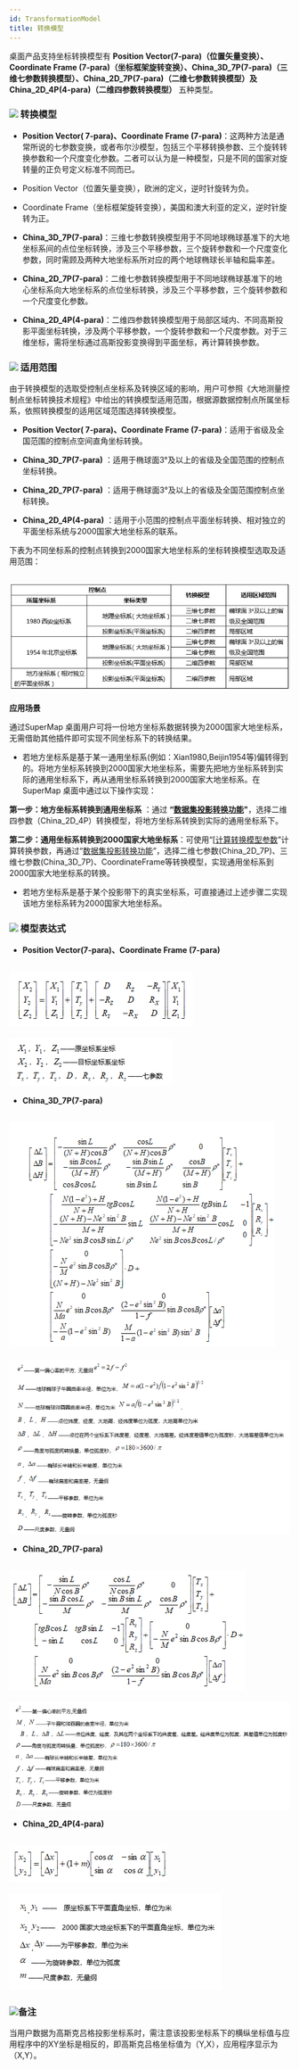 ```yaml
---
id: TransformationModel
title: 转换模型  
---  
```


桌面产品支持坐标转换模型有 **Position Vector(7-para)（位置矢量变换）、Coordinate Frame
(7-para)（坐标框架旋转变换）、China_3D_7P(7-para)（三维七参数转换模型）、China_2D_7P(7-para)（二维七参数转换模型）及 China_2D_4P(4-para)（二维四参数转换模型）** 五种类型。

### ![](../../img/read.gif) 转换模型

* **Position Vector( 7-para)、Coordinate Frame (7-para)**：这两种方法是通常所说的七参数变换，或者布尔沙模型，包括三个平移转换参数、三个旋转转换参数和一个尺度变化参数。二者可以认为是一种模型，只是不同的国家对旋转量的正负号定义标准不同而已。

* Position Vector（位置矢量变换），欧洲的定义，逆时针旋转为负。

* Coordinate Frame（坐标框架旋转变换），美国和澳大利亚的定义，逆时针旋转为正。

* **China_3D_7P(7-para)**：三维七参数转换模型用于不同地球椭球基准下的大地坐标系间的点位坐标转换，涉及三个平移参数，三个旋转参数和一个尺度变化参数，同时需顾及两种大地坐标系所对应的两个地球椭球长半轴和扁率差。

* **China_2D_7P(7-para)**：二维七参数转换模型用于不同地球椭球基准下的地心坐标系向大地坐标系的点位坐标转换，涉及三个平移参数，三个旋转参数和一个尺度变化参数。

* **China_2D_4P(4-para)**：二维四参数转换模型用于局部区域内、不同高斯投影平面坐标转换，涉及两个平移参数，一个旋转参数和一个尺度参数。对于三维坐标，需将坐标通过高斯投影变换得到平面坐标，再计算转换参数。

### ![](../../img/read.gif) 适用范围

由于转换模型的选取受控制点坐标系及转换区域的影响，用户可参照《大地测量控制点坐标转换技术规程》中给出的转换模型适用范围，根据源数据控制点所属坐标系，依照转换模型的适用区域范围选择转换模型。

* **Position Vector( 7-para)、Coordinate Frame (7-para)**：适用于省级及全国范围的控制点空间直角坐标转换。

* **China_3D_7P(7-para)** ：适用于椭球面3°及以上的省级及全国范围的控制点坐标转换。

* **China_2D_7P(7-para)** ：适用于椭球面3°及以上的省级及全国范围控制点坐标转换。

* **China_2D_4P(4-para)** ：适用于小范围的控制点平面坐标转换、相对独立的平面坐标系统与2000国家大地坐标系的联系。

下表为不同坐标系的控制点转换到2000国家大地坐标系的坐标转换模型选取及适用范围：

![](img/Equation9.png)  
---  

**应用场景**

通过SuperMap 桌面用户可将一份地方坐标系数据转换为2000国家大地坐标系，无需借助其他插件即可实现不同坐标系下的转换结果。

* 若地方坐标系是基于某一通用坐标系(例如：Xian1980,Beijin1954等)偏转得到的。将地方坐标系转换到2000国家大地坐标系，需要先把地方坐标系转到实际的通用坐标系下，再从通用坐标系转换到2000国家大地坐标系。在SuperMap
桌面中通过以下操作实现：

**第一步：地方坐标系转换到通用坐标系** ：通过 **“[数据集投影转换功能](ConvertPrjCoordSysSingle)"**，选择二维四参数（China_2D_4P）转换模型，将地方坐标系转换到实际的通用坐标系下。

**第二步：通用坐标系转换到2000国家大地坐标系**：可使用“[[计算转换模型参数](TransformationParaStep)”计算转换参数，再通过“[数据集投影转换功能](ConvertPrjCoordSysSingle)”，选择二维七参数(China_2D_7P)、三维七参数(China_3D_7P)、CoordinateFrame等转换模型，实现通用坐标系到2000国家大地坐标系的转换。

* 若地方坐标系是基于某个投影带下的真实坐标系，可直接通过上述步骤二实现该地方坐标系转为2000国家大地坐标系。

### ![](../../img/read.gif) 模型表达式

* **Position Vector(7-para)、Coordinate Frame (7-para)**

![](img/Equation1.png)  
---  
![](img/Equation2.png)  
* **China_3D_7P(7-para)**

![](img/Equation3.png)  
---  
![](img/Equation4.png)  
* **China_2D_7P(7-para)**

![](img/Equation5.png)  
---  
![](img/Equation6.png)  
* **China_2D_4P(4-para)**

![](img/Equation7.png)  
---  
![](img/Equation8.png)  

### ![](../../img/read.gif)备注


当用户数据为高斯克吕格投影坐标系时，需注意该投影坐标系下的横纵坐标值与应用程序中的XY坐标是相反的，即高斯克吕格坐标值为（Y,X），应用程序显示为（X,Y）。
